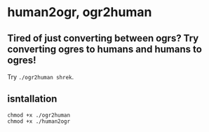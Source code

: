 human2ogr, ogr2human
====================

## Tired of just converting between ogrs? Try converting ogres to humans and humans to ogres! 

Try `./ogr2human shrek`.


isntallation
------------
````
chmod +x ./ogr2human
chmod +x ./human2ogr
````
